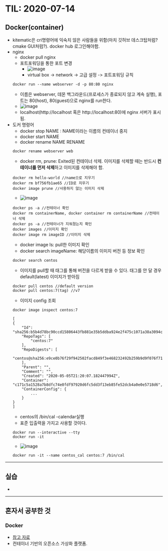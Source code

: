 # TIL: 2020-07-14

## Docker(container)
* kitematic은 cri명령어에 익숙치 않은 사람들을 위함(마치 깃허브 데스크탑처럼? cmake GUI처럼?). docker hub 로그인해야함.
* nginx
    - docker pull nginx
    - 포트포워딩을 통한 포트 변경
        - ![image](https://user-images.githubusercontent.com/53554014/87489769-cdd9bf80-c67e-11ea-9011-5b8fd648db41.png)
        - virtual box -> network -> 고급 설정 -> 포트포워딩 규칙
    ```
    docker run --name webserver -d -p 80:80 nginx
    ```
    - 이름은 webserver, 데몬 백그라운드(프로세스가 종료되지 않고 계속 실행), 포트는 80(host), 80(guest)으로 nginx를 run한다.
    - ![image](https://user-images.githubusercontent.com/53554014/87490517-d3d0a000-c680-11ea-81c7-8dd1a8bf4ad5.png)
    - localhost(http://localhost 혹은 http://localhost:80)에 nginx 서버가 표시됨.
* 도커 명령어
    - docker stop NAME : NAME이라는 이름의 컨테이너 중지
    - docker start NAME
    - docker rename NAME RENAME
    ```
    docker rename webserver web
    ```
    - docker rm, prune: Exited된 컨테이너 삭제. 이미지를 삭제할 때는 반드시 **컨테이너를 먼저 삭제**하고 이미지를 삭제해야 함.
    ```
    docker rm hello-world //name으로 지우기
    docker rm bf756fb1ae65 //ID로 지우기
    docker image prune //사용하지 않는 이미지 삭제
    ```
    - ![image](https://user-images.githubusercontent.com/53554014/87495915-75f68500-c68d-11ea-8a53-bd68a55e14cf.png)
    ```
    docker ps -a //컨테이너 확인
    docker rm containerName, docker container rm containerName //컨테이너 삭제
    docker ps -a //컨테이너가 지워졌는지 확인
    docker images //이미지 확인
    docker image rm imageID //이미지 삭제
    ```
    - docker image ls: pull한 이미지 확인
    - docker search imageName: 해당이름의 이미지 버전 등 정보 확인
    ```
    docker search centos
    ```
    - 이미지를 pull할 때 태그를 통해 버전을 다르게 받을 수 있다. 태그를 안 달 경우 default(latest) 이미지가 받아짐
    ```
    docker pull centos //default version
    docker pull centos:7(tag) //v7
    ```
    - 이미지 config 조회
    ```
    docker image inspect centos:7
    ```
    ```
    [
    {
        "Id": "sha256:b5b4d78bc90ccd15806443fb881e35b5ddba924e2f475c1071a38a3094c3081d",
        "RepoTags": [
            "centos:7"
        ],
        "RepoDigests": [
            "centos@sha256:e9ce0b76f29f942502facd849f3e468232492b259b9d9f076f71b392293f1582"
        ],
        "Parent": "",
        "Comment": "",
        "Created": "2020-05-05T21:20:07.182447994Z",
        "Container": "c171c5a1528a7b8dfc74e0fdf97920d6fc5dd3f13eb85fe52dcb4a0e0e5718d6",
        "ContainerConfig": {
            ...
        }
    }
    ]
    ```
    - centos의 /bin/cal -calendar실행
    - 표준 입출력을 가지고 사용할 것이다.
    ```
    docker run --interactive --tty
    docker run -it 
    ```
    - ![image](https://user-images.githubusercontent.com/53554014/87495420-5ad74580-c68c-11ea-9667-663a1149b010.png)
    ```
    docker run -it --name centos_cal centos:7 /bin/cal
    ```

***

## 실습
* 

***

## 혼자서 공부한 것
### Docker
* [참고 자료](https://subicura.com/2017/01/19/docker-guide-for-beginners-1.html)
* 컨테이너 기반의 오픈소스 가상화 플랫폼.


